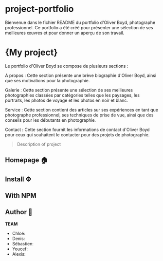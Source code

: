 # project-portfolio

Bienvenue dans le fichier README du portfolio d'Oliver Boyd, photographe professionnel. Ce portfolio a été créé pour présenter une sélection de ses meilleures œuvres et pour donner un aperçu de son travail.

# {My project} 

Le portfolio d'Oliver Boyd se compose de plusieurs sections :

A propos : Cette section présente une brève biographie d'Oliver Boyd, ainsi que ses motivations pour la photographie.

Galerie : Cette section présente une sélection de ses meilleures photographies classées par catégories telles que les paysages, les portraits, les photos de voyage et les photos en noir et blanc.

Service : Cette section contient des articles sur ses expériences en tant que photographe professionnel, ses techniques de prise de vue, ainsi que des conseils pour les débutants en photographie.

Contact : Cette section fournit les informations de contact d'Oliver Boyd pour ceux qui souhaitent le contacter pour des projets de photographie.


> Description of project


## Homepage 🏠


## Install ⚙️

## With NPM

## Author 👤

**TEAM**

- Chloé: 
- Denis: 
- Sébastien: 
- Youcef: 
- Alexis: